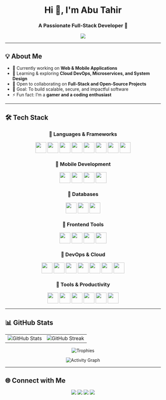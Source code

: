 <h1 align="center">Hi 👋, I'm Abu Tahir</h1>
<h3 align="center">A Passionate Full-Stack Developer 🚀</h3>

<p align="center">
  <a href="https://abutahir.tech">
    <img src="https://readme-typing-svg.herokuapp.com?lines=Full-Stack+Developer;Open-Source+Enthusiast;I+Love+Coding+💻;I+Love+Gaming+🎮;&center=true&width=500&height=50">
  </a>
</p>

---

## 💡 About Me  
- 🔭 Currently working on **Web & Mobile Applications**  
- 🌱 Learning & exploring **Cloud DevOps, Microservices, and System Design**  
- 👯 Open to collaborating on **Full-Stack and Open-Source Projects**  
- 🎯 Goal: To build scalable, secure, and impactful software  
- ⚡ Fun fact: I’m a **gamer and a coding enthusiast**  

---

## 🛠️ Tech Stack  

<div align="center">

### 🔹 Languages & Frameworks
<img src="https://cdn.jsdelivr.net/gh/devicons/devicon/icons/javascript/javascript-original.svg" height="35" /> 
<img src="https://cdn.jsdelivr.net/gh/devicons/devicon/icons/nodejs/nodejs-original.svg" height="35" /> 
<img src="https://cdn.jsdelivr.net/gh/devicons/devicon/icons/npm/npm-original-wordmark.svg" height="35" /> 
<img src="https://static.cdnlogo.com/logos/l/23/laravel.svg" height="35" /> 
<img src="https://cdn.jsdelivr.net/gh/devicons/devicon/icons/php/php-original.svg" height="35" /> 
<img src="https://cdn.jsdelivr.net/gh/devicons/devicon/icons/codeigniter/codeigniter-plain.svg" height="35" /> 
<img src="https://cdn.jsdelivr.net/gh/devicons/devicon/icons/react/react-original.svg" height="35" /> 
<img src="https://cdn.jsdelivr.net/gh/devicons/devicon/icons/vuejs/vuejs-original.svg" height="35" /> 

### 🔹 Mobile Development
<img src="https://cdn.jsdelivr.net/gh/devicons/devicon/icons/flutter/flutter-original.svg" height="35" /> 
<img src="https://cdn.jsdelivr.net/gh/devicons/devicon/icons/dart/dart-original.svg" height="35" /> 
<img src="https://cdn.jsdelivr.net/gh/devicons/devicon/icons/kotlin/kotlin-original.svg" height="35" /> 
<img src="https://cdn.jsdelivr.net/gh/devicons/devicon/icons/androidstudio/androidstudio-original.svg" height="35" /> 

### 🔹 Databases
<img src="https://cdn.jsdelivr.net/gh/devicons/devicon/icons/mysql/mysql-original.svg" height="35" /> 
<img src="https://cdn.jsdelivr.net/gh/devicons/devicon/icons/mongodb/mongodb-original.svg" height="35" /> 
<img src="https://cdn.jsdelivr.net/gh/devicons/devicon/icons/postgresql/postgresql-original.svg" height="35" /> 

### 🔹 Frontend Tools
<img src="https://cdn.jsdelivr.net/gh/devicons/devicon/icons/html5/html5-original.svg" height="35" /> 
<img src="https://cdn.jsdelivr.net/gh/devicons/devicon/icons/css3/css3-original.svg" height="35" /> 
<img src="https://cdn.jsdelivr.net/gh/devicons/devicon/icons/tailwindcss/tailwindcss-original-wordmark.svg" height="35" /> 
<img src="https://cdn.jsdelivr.net/gh/devicons/devicon/icons/bootstrap/bootstrap-original.svg" height="35" /> 

### 🔹 DevOps & Cloud
<img src="https://cdn.jsdelivr.net/gh/devicons/devicon/icons/git/git-original.svg" height="35" /> 
<img src="https://cdn.jsdelivr.net/gh/devicons/devicon/icons/github/github-original.svg" height="35" /> 
<img src="https://cdn.jsdelivr.net/gh/devicons/devicon/icons/gitlab/gitlab-original.svg" height="35" /> 
<img src="https://cdn.jsdelivr.net/gh/devicons/devicon/icons/docker/docker-original.svg" height="35" /> 
<img src="https://cdn.jsdelivr.net/gh/devicons/devicon/icons/kubernetes/kubernetes-plain.svg" height="35" /> 
<img src="https://cdn.jsdelivr.net/gh/devicons/devicon/icons/azure/azure-original.svg" height="35" /> 
<img src="https://cdn.jsdelivr.net/gh/devicons/devicon/icons/googlecloud/googlecloud-original.svg" height="35" /> 

### 🔹 Tools & Productivity
<img src="https://cdn.jsdelivr.net/gh/devicons/devicon/icons/linux/linux-original.svg" height="35" /> 
<img src="https://cdn.jsdelivr.net/gh/devicons/devicon/icons/vscode/vscode-original.svg" height="35" /> 
<img src="https://cdn.jsdelivr.net/gh/devicons/devicon/icons/jetbrains/jetbrains-original.svg" height="35" /> 
<img src="https://cdn.jsdelivr.net/gh/devicons/devicon/icons/figma/figma-original.svg" height="35" /> 
<img src="https://cdn.jsdelivr.net/gh/devicons/devicon/icons/slack/slack-original.svg" height="35" /> 
<img src="https://cdn.jsdelivr.net/gh/devicons/devicon/icons/trello/trello-plain.svg" height="35" /> 

</div>

---

## 📊 GitHub Stats  

<table>
  <tr>
    <td><img src="https://github-readme-stats.vercel.app/api?username=abu-tahir-0&show_icons=true&include_all_commits=true&theme=chartreuse-dark&hide_border=true" alt="GitHub Stats"></td>
    <td><img src="https://nirzak-streak-stats.vercel.app/?user=abu-tahir-0&theme=highcontrast&hide_border=true&date_format=j%20M%5B%20Y%5D" alt="GitHub Streak"></td>
  </tr>
</table>

<p align="center">
  <img src="https://github-profile-trophy.vercel.app/?username=abu-tahir-0&theme=onestar&no-frame=false&no-bg=true&margin-w=4" alt="Trophies">
</p>

<p align="center">
  <img src="https://github-readme-activity-graph.vercel.app/graph?username=abu-tahir-0&bg_color=000000&color=7fff00&line=58b100&point=58b100&area=true&hide_border=true" alt="Activity Graph">
</p>

---

## 🌐 Connect with Me  

<p align="center">
  <a href="https://abutahir.tech" target="_blank"><img src="https://img.shields.io/badge/Website-0077B5?style=for-the-badge&logo=google-chrome&logoColor=white"/></a>
  <a href="https://github.com/abu-tahir-0" target="_blank"><img src="https://img.shields.io/badge/GitHub-000?style=for-the-badge&logo=github&logoColor=white"/></a>
  <a href="https://linkedin.com/in/abu-tahir-0" target="_blank"><img src="https://img.shields.io/badge/LinkedIn-0A66C2?style=for-the-badge&logo=linkedin&logoColor=white"/></a>
  <a href="mailto:odearsolutions@gmail.com"><img src="https://img.shields.io/badge/Email-D14836?style=for-the-badge&logo=gmail&logoColor=white"/></a>
</p>
